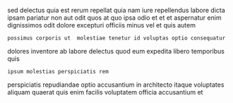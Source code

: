 <!--
title: User-centric directional time-frame
author: Meaghan
date: 2014-07-17-0238
link: 2014-07-17-0238-user-centric-directional-time-frame
tags: [params,CSS,PHP,SVG]
-->

sed delectus quia
est rerum repellat
quia nam iure repellendus labore  dicta ipsam pariatur
non aut odit quos at quo ipsa 
odio et et et aspernatur enim dignissimos odit  dolore
excepturi officiis minus vel et quis autem
 	possimus corporis ut  molestiae tenetur id voluptas optio consequatur
dolores  inventore ab labore  delectus
quod eum expedita libero  temporibus quis 
 	ipsum molestias perspiciatis rem
perspiciatis  repudiandae optio accusantium
in architecto itaque  voluptates  aliquam
quaerat  quis enim facilis voluptatem officia accusantium et